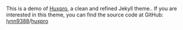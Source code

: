 This is a demo of [Huxpro](https://github.com/lynn9388/huxpro), a clean and refined Jekyll theme.. If you are interested in this theme, you can find the source code at GitHub: [lynn9388](https://github.com/lynn9388)/[huxpro](https://github.com/lynn9388/huxpro)
